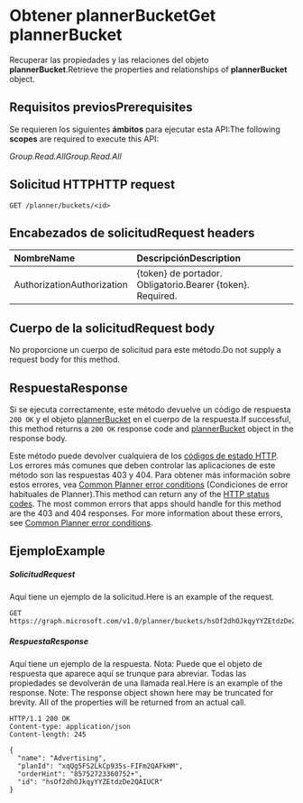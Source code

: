 # <a name="get-plannerbucket"></a><span data-ttu-id="9379a-101">Obtener plannerBucket</span><span class="sxs-lookup"><span data-stu-id="9379a-101">Get plannerBucket</span></span>

<span data-ttu-id="9379a-102">Recuperar las propiedades y las relaciones del objeto **plannerBucket**.</span><span class="sxs-lookup"><span data-stu-id="9379a-102">Retrieve the properties and relationships of **plannerBucket** object.</span></span>
## <a name="prerequisites"></a><span data-ttu-id="9379a-103">Requisitos previos</span><span class="sxs-lookup"><span data-stu-id="9379a-103">Prerequisites</span></span>
<span data-ttu-id="9379a-104">Se requieren los siguientes **ámbitos** para ejecutar esta API:</span><span class="sxs-lookup"><span data-stu-id="9379a-104">The following **scopes** are required to execute this API:</span></span> 

<span data-ttu-id="9379a-105">*Group.Read.All*</span><span class="sxs-lookup"><span data-stu-id="9379a-105">*Group.Read.All*</span></span>
## <a name="http-request"></a><span data-ttu-id="9379a-106">Solicitud HTTP</span><span class="sxs-lookup"><span data-stu-id="9379a-106">HTTP request</span></span>
<!-- { "blockType": "ignored" } -->
```http
GET /planner/buckets/<id>
```

## <a name="request-headers"></a><span data-ttu-id="9379a-107">Encabezados de solicitud</span><span class="sxs-lookup"><span data-stu-id="9379a-107">Request headers</span></span>
| <span data-ttu-id="9379a-108">Nombre</span><span class="sxs-lookup"><span data-stu-id="9379a-108">Name</span></span>      |<span data-ttu-id="9379a-109">Descripción</span><span class="sxs-lookup"><span data-stu-id="9379a-109">Description</span></span>|
|:----------|:----------|
| <span data-ttu-id="9379a-110">Authorization</span><span class="sxs-lookup"><span data-stu-id="9379a-110">Authorization</span></span>  | <span data-ttu-id="9379a-p101">{token} de portador. Obligatorio.</span><span class="sxs-lookup"><span data-stu-id="9379a-p101">Bearer {token}. Required.</span></span> |

## <a name="request-body"></a><span data-ttu-id="9379a-113">Cuerpo de la solicitud</span><span class="sxs-lookup"><span data-stu-id="9379a-113">Request body</span></span>
<span data-ttu-id="9379a-114">No proporcione un cuerpo de solicitud para este método.</span><span class="sxs-lookup"><span data-stu-id="9379a-114">Do not supply a request body for this method.</span></span>

## <a name="response"></a><span data-ttu-id="9379a-115">Respuesta</span><span class="sxs-lookup"><span data-stu-id="9379a-115">Response</span></span>

<span data-ttu-id="9379a-116">Si se ejecuta correctamente, este método devuelve un código de respuesta `200 OK` y el objeto [plannerBucket](../resources/plannerbucket.md) en el cuerpo de la respuesta.</span><span class="sxs-lookup"><span data-stu-id="9379a-116">If successful, this method returns a `200 OK` response code and [plannerBucket](../resources/plannerbucket.md) object in the response body.</span></span>

<span data-ttu-id="9379a-p102">Este método puede devolver cualquiera de los [códigos de estado HTTP](../../../concepts/errors.md). Los errores más comunes que deben controlar las aplicaciones de este método son las respuestas 403 y 404. Para obtener más información sobre estos errores, vea [Common Planner error conditions](../resources/planner_overview.md#common-planner-error-conditions) (Condiciones de error habituales de Planner).</span><span class="sxs-lookup"><span data-stu-id="9379a-p102">This method can return any of the [HTTP status codes](../../../concepts/errors.md). The most common errors that apps should handle for this method are the 403 and 404 responses. For more information about these errors, see [Common Planner error conditions](../resources/planner_overview.md#common-planner-error-conditions).</span></span>

## <a name="example"></a><span data-ttu-id="9379a-120">Ejemplo</span><span class="sxs-lookup"><span data-stu-id="9379a-120">Example</span></span>
##### <a name="request"></a><span data-ttu-id="9379a-121">Solicitud</span><span class="sxs-lookup"><span data-stu-id="9379a-121">Request</span></span>
<span data-ttu-id="9379a-122">Aquí tiene un ejemplo de la solicitud.</span><span class="sxs-lookup"><span data-stu-id="9379a-122">Here is an example of the request.</span></span>
<!-- {
  "blockType": "request",
  "name": "get_plannerbucket"
}-->
```http
GET https://graph.microsoft.com/v1.0/planner/buckets/hsOf2dhOJkqyYYZEtdzDe2QAIUCR
```
##### <a name="response"></a><span data-ttu-id="9379a-123">Respuesta</span><span class="sxs-lookup"><span data-stu-id="9379a-123">Response</span></span>
<span data-ttu-id="9379a-p103">Aquí tiene un ejemplo de la respuesta. Nota: Puede que el objeto de respuesta que aparece aquí se trunque para abreviar. Todas las propiedades se devolverán de una llamada real.</span><span class="sxs-lookup"><span data-stu-id="9379a-p103">Here is an example of the response. Note: The response object shown here may be truncated for brevity. All of the properties will be returned from an actual call.</span></span>
<!-- {
  "blockType": "response",
  "truncated": true,
  "@odata.type": "microsoft.graph.plannerBucket"
} -->
```http
HTTP/1.1 200 OK
Content-type: application/json
Content-length: 245

{
  "name": "Advertising",
  "planId": "xqQg5FS2LkCp935s-FIFm2QAFkHM",
  "orderHint": "85752723360752+",
  "id": "hsOf2dhOJkqyYYZEtdzDe2QAIUCR"
}
```

<!-- uuid: 8fcb5dbc-d5aa-4681-8e31-b001d5168d79
2015-10-25 14:57:30 UTC -->
<!-- {
  "type": "#page.annotation",
  "description": "Get plannerBucket",
  "keywords": "",
  "section": "documentation",
  "tocPath": ""
}-->
